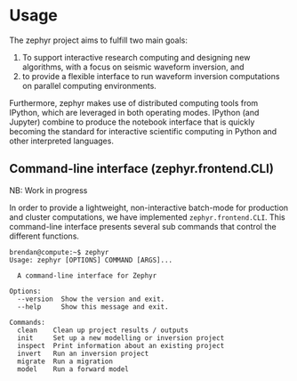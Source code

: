 # Usage

The zephyr project aims to fulfill two main goals:

1. To support interactive research computing and designing new algorithms, with a focus on seismic waveform inversion, and
2. to provide a flexible interface to run waveform inversion computations on parallel computing environments.

Furthermore, zephyr makes use of distributed computing tools from IPython, which are leveraged in both operating modes. IPython (and Jupyter) combine to produce the notebook interface that is quickly becoming the standard for interactive scientific computing in Python and other interpreted languages.

## Command-line interface (zephyr.frontend.CLI)

NB: Work in progress

In order to provide a lightweight, non-interactive batch-mode for production and cluster computations, we have implemented `zephyr.frontend.CLI`. This command-line interface presents several sub commands that control the different functions.

```
brendan@compute:~$ zephyr                                                                                                          
Usage: zephyr [OPTIONS] COMMAND [ARGS]...                                                                                          
                                                                                                                                   
  A command-line interface for Zephyr                                                                                              
                                                                                                                                   
Options:                                                                                                                           
  --version  Show the version and exit.                                                                                            
  --help     Show this message and exit.                                                                                           
                                                                                                                                   
Commands:                                                                                                                          
  clean    Clean up project results / outputs                                                                                      
  init     Set up a new modelling or inversion project                                                                             
  inspect  Print information about an existing project                                                                             
  invert   Run an inversion project                                                                                                
  migrate  Run a migration                                                                                                         
  model    Run a forward model                                                                                                     
```

